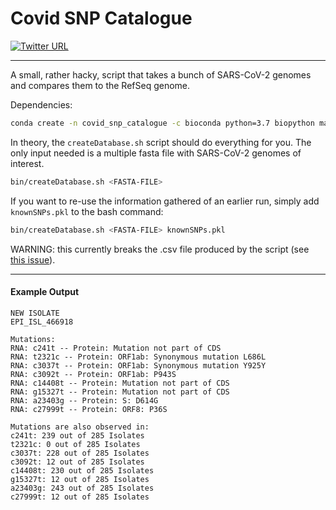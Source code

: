 # Covid SNP Catalogue
[![Twitter URL](https://img.shields.io/twitter/url/https/twitter.com/klamkiewicz?label=%40klamkiewicz&style=social)](https://twitter.com/klamkiewicz)
***

A small, rather hacky, script that takes a bunch of SARS-CoV-2 genomes and compares them to the RefSeq genome.

Dependencies:
```bash
conda create -n covid_snp_catalogue -c bioconda python=3.7 biopython mafft && conda activate covid_snp_catalogue
```

In theory, the `createDatabase.sh` script should do everything for you. 
The only input needed is a multiple fasta file with SARS-CoV-2 genomes of interest.

```bash
bin/createDatabase.sh <FASTA-FILE>
```

If you want to re-use the information gathered of an earlier run, simply add `knownSNPs.pkl` to the bash command:


```bash
bin/createDatabase.sh <FASTA-FILE> knownSNPs.pkl
```

WARNING: this currently breaks the .csv file produced by the script (see [this issue](https://github.com/klamkiew/covid_snp_catalogue/issues/1)).


***

#### Example Output

```
NEW ISOLATE
EPI_ISL_466918

Mutations:
RNA: c241t -- Protein: Mutation not part of CDS
RNA: t2321c -- Protein: ORF1ab: Synonymous mutation L686L
RNA: c3037t -- Protein: ORF1ab: Synonymous mutation Y925Y
RNA: c3092t -- Protein: ORF1ab: P943S
RNA: c14408t -- Protein: Mutation not part of CDS
RNA: g15327t -- Protein: Mutation not part of CDS
RNA: a23403g -- Protein: S: D614G
RNA: c27999t -- Protein: ORF8: P36S

Mutations are also observed in:
c241t: 239 out of 285 Isolates
t2321c: 0 out of 285 Isolates
c3037t: 228 out of 285 Isolates
c3092t: 12 out of 285 Isolates
c14408t: 230 out of 285 Isolates
g15327t: 12 out of 285 Isolates
a23403g: 243 out of 285 Isolates
c27999t: 12 out of 285 Isolates

```
